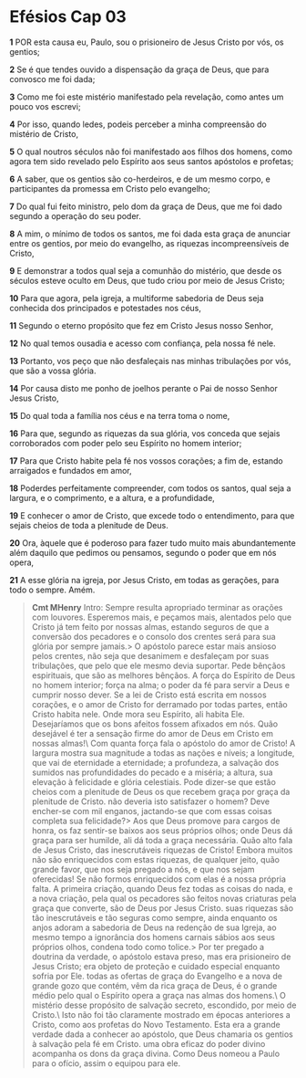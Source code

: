 # Efésios Cap 03

**1** 	POR esta causa eu, Paulo, sou o prisioneiro de Jesus Cristo por vós, os gentios;

**2** 	Se é que tendes ouvido a dispensação da graça de Deus, que para convosco me foi dada;

**3** 	Como me foi este mistério manifestado pela revelação, como antes um pouco vos escrevi;

**4** 	Por isso, quando ledes, podeis perceber a minha compreensão do mistério de Cristo,

**5** 	O qual noutros séculos não foi manifestado aos filhos dos homens, como agora tem sido revelado pelo Espírito aos seus santos apóstolos e profetas;

**6** 	A saber, que os gentios são co-herdeiros, e de um mesmo corpo, e participantes da promessa em Cristo pelo evangelho;

**7** 	Do qual fui feito ministro, pelo dom da graça de Deus, que me foi dado segundo a operação do seu poder.

**8** 	A mim, o mínimo de todos os santos, me foi dada esta graça de anunciar entre os gentios, por meio do evangelho, as riquezas incompreensíveis de Cristo,

**9** 	E demonstrar a todos qual seja a comunhão do mistério, que desde os séculos esteve oculto em Deus, que tudo criou por meio de Jesus Cristo;

**10** 	Para que agora, pela igreja, a multiforme sabedoria de Deus seja conhecida dos principados e potestades nos céus,

**11** 	Segundo o eterno propósito que fez em Cristo Jesus nosso Senhor,

**12** 	No qual temos ousadia e acesso com confiança, pela nossa fé nele.

**13** 	Portanto, vos peço que não desfaleçais nas minhas tribulações por vós, que são a vossa glória.

**14** 	Por causa disto me ponho de joelhos perante o Pai de nosso Senhor Jesus Cristo,

**15** 	Do qual toda a família nos céus e na terra toma o nome,

**16** 	Para que, segundo as riquezas da sua glória, vos conceda que sejais corroborados com poder pelo seu Espírito no homem interior;

**17** 	Para que Cristo habite pela fé nos vossos corações; a fim de, estando arraigados e fundados em amor,

**18** 	Poderdes perfeitamente compreender, com todos os santos, qual seja a largura, e o comprimento, e a altura, e a profundidade,

**19** 	E conhecer o amor de Cristo, que excede todo o entendimento, para que sejais cheios de toda a plenitude de Deus.

**20** 	Ora, àquele que é poderoso para fazer tudo muito mais abundantemente além daquilo que pedimos ou pensamos, segundo o poder que em nós opera,

**21** 	A esse glória na igreja, por Jesus Cristo, em todas as gerações, para todo o sempre. Amém.


> **Cmt MHenry** Intro: Sempre resulta apropriado terminar as orações com louvores. Esperemos mais, e peçamos mais, alentados pelo que Cristo já tem feito por nossas almas, estando seguros de que a conversão dos pecadores e o consolo dos crentes será para sua glória por sempre jamais.> O apóstolo parece estar mais ansioso pelos crentes, não seja que desanimem e desfaleçam por suas tribulações, que pelo que ele mesmo devia suportar. Pede bênçãos espirituais, que são as melhores bênçãos. A força do Espírito de Deus no homem interior; força na alma; o poder da fé para servir a Deus e cumprir nosso dever. Se a lei de Cristo está escrita em nossos corações, e o amor de Cristo for derramado por todas partes, então Cristo habita nele. Onde mora seu Espírito, ali habita Ele. Desejaríamos que os bons afeitos fossem afixados em nós. Quão desejável é ter a sensação firme do amor de Deus em Cristo em nossas almas!\ Com quanta força fala o apóstolo do amor de Cristo! A largura mostra sua magnitude a todas as nações e níveis; a longitude, que vai de eternidade a eternidade; a profundeza, a salvação dos sumidos nas profundidades do pecado e a miséria; a altura, sua elevação à felicidade e glória celestiais. Pode dizer-se que estão cheios com a plenitude de Deus os que recebem graça por graça da plenitude de Cristo. não deveria isto satisfazer o homem? Deve encher-se com mil enganos, jactando-se que com essas coisas completa sua felicidade?> Aos que Deus promove para cargos de honra, os faz sentir-se baixos aos seus próprios olhos; onde Deus dá graça para ser humilde, ali dá toda a graça necessária. Quão alto fala de Jesus Cristo, das inescrutáveis riquezas de Cristo! Embora muitos não são enriquecidos com estas riquezas, de qualquer jeito, quão grande favor, que nos seja pregado a nós, e que nos sejam oferecidas! Se não formos enriquecidos com elas é a nossa própria falta. A primeira criação, quando Deus fez todas as coisas do nada, e a nova criação, pela qual os pecadores são feitos novas criaturas pela graça que converte, são de Deus por Jesus Cristo. suas riquezas são tão inescrutáveis e tão seguras como sempre, ainda enquanto os anjos adoram a sabedoria de Deus na redenção de sua Igreja, ao mesmo tempo a ignorância dos homens carnais sábios aos seus próprios olhos, condena todo como tolice.> Por ter pregado a doutrina da verdade, o apóstolo estava preso, mas era prisioneiro de Jesus Cristo; era objeto de proteção e cuidado especial enquanto sofria por Ele. todas as ofertas de graça do Evangelho e a nova de grande gozo que contém, vêm da rica graça de Deus, é o grande médio pelo qual o Espírito opera a graça nas almas dos homens.\ O mistério desse propósito de salvação secreto, escondido, por meio de Cristo.\ Isto não foi tão claramente mostrado em épocas anteriores a Cristo, como aos profetas do Novo Testamento. Esta era a grande verdade dada a conhecer ao apóstolo, que Deus chamaria os gentios à salvação pela fé em Cristo. uma obra eficaz do poder divino acompanha os dons da graça divina. Como Deus nomeou a Paulo para o ofício, assim o equipou para ele.